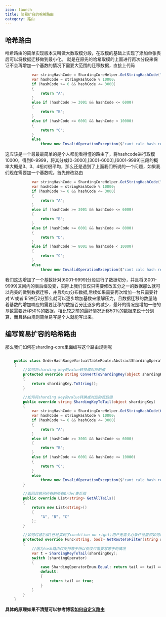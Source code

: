 ```yaml
---
icon: launch
title: 简易扩容的哈希路由
category: 路由
---
```



## 哈希路由

哈希路由的简单实现版本又叫做大数取模分段，在取模的基础上实现了添加单张表后可以将数据迁移做到最小化。
就是在原先的哈希取模的上面进行再次分段来保证不会再增加一个基数的情况下需要大范围的迁移数据，直接上代码


```csharp
            var stringHashCode = ShardingCoreHelper.GetStringHashCode("123");
            var hashCode = stringHashCode % 10000;
            if (hashCode >= 0 && hashCode <= 3000)
            {
                return "A";
            }
            else if (hashCode >= 3001 && hashCode <= 6000)
            {
                return "B";
            }
            else if (hashCode >= 6001 && hashCode < 10000)
            {
                return "C";
            }
            else
                throw new InvalidOperationException($"cant calc hash route hash code:[{stringHashCode}]");
```

这应该是一个最最最简单的是个人都能看得懂的路由了，将hashcode进行取模10000，得到0-9999，将其分成[0-3000],[3001-6000],[6001-9999]三段的概率大概是3、3、4相对很平均，那么还是遇到了上面我们所说的一个问题，如果我们现在需要加一个基数呢，首先修改路由

```csharp
            var stringHashCode = ShardingCoreHelper.GetStringHashCode("123");
            var hashCode = stringHashCode % 10000;
            if (hashCode >= 0 && hashCode <= 3000)
            {
                return "A";
            }
            else if (hashCode >= 3001 && hashCode <= 6000)
            {
                return "B";
            }
            else if (hashCode >= 6001 && hashCode <= 8000)
            {
                return "D";
            }
            else if (hashCode >= 8001 && hashCode < 10000)
            {
                return "C";
            }
            else
                throw new InvalidOperationException($"cant calc hash route hash code:[{stringHashCode}]");
```
我们这边增加了一个基数针对[6001-9999]分段进行了数据切分，并且将[8001-9999]区间内的表后缀没变，实际上我们仅仅只需要修改五分之一的数据那么就可以完美的做到数据迁移，并且均匀分布数据,后续如果需要再次增加一台只需要针对'A'或者'B'进行2分那么就可以逐步增加基数来缓解压力，且数据迁移的数量随着基数的增加响应的需要迁移的数据百分比逐步的减少，最坏的情况是增加一倍的基数需要迁移50%的数据，相比较之前的最好情况迁移50%的数据来说十分划算，而且路由规则简单易写是个人就能写出来。

## 编写简易扩容的哈希路由


那么我们如何在sharding-core里面编写这个路由规则呢
```csharp

    public class OrderHashRangeVirtualTableRoute:AbstractShardingOperatorVirtualTableRoute<Order,string>
    {
        //如何将sharding key的value转换成对应的值
        protected override string ConvertToShardingKey(object shardingKey)
        {
            return shardingKey.ToString();
        }

        //如何将sharding key的value转换成对应的表后缀
        public override string ShardingKeyToTail(object shardingKey)
        {
            var stringHashCode = ShardingCoreHelper.GetStringHashCode(ConvertToShardingKey(shardingKey));
            var hashCode = stringHashCode % 10000;
            if (hashCode >= 0 && hashCode <= 3000)
            {
                return "A";
            }
            else if (hashCode >= 3001 && hashCode <= 6000)
            {
                return "B";
            }
            else if (hashCode >= 6001 && hashCode <= 10000)
            {
                return "C";
            }
            else
                throw new InvalidOperationException($"cant calc hash route hash code:[{stringHashCode}]");
        }

        //返回目前已经有的所有Order表后缀
        public override List<string> GetAllTails()
        {
            return new List<string>()
            {
                "A", "B", "C"
            };
        }

        //如何过滤后缀(已经实现了condition on right)用户无需关心条件位置和如何解析条件逻辑判断，也不需要用户考虑and 还是or
        protected override Func<string, bool> GetRouteToFilter(string shardingKey, ShardingOperatorEnum shardingOperator)
        {
            //因为hash路由仅支持等于所以仅仅只需要写等于的情况
            var t = ShardingKeyToTail(shardingKey);
            switch (shardingOperator)
            {
                case ShardingOperatorEnum.Equal: return tail => tail == t;
                default:
                {
                    return tail => true;
                }
            }
        }
    }
```

**具体的原理如果不清楚可以参考博客[如何自定义路由](https://www.cnblogs.com/xuejiaming/p/15383899.html)**
